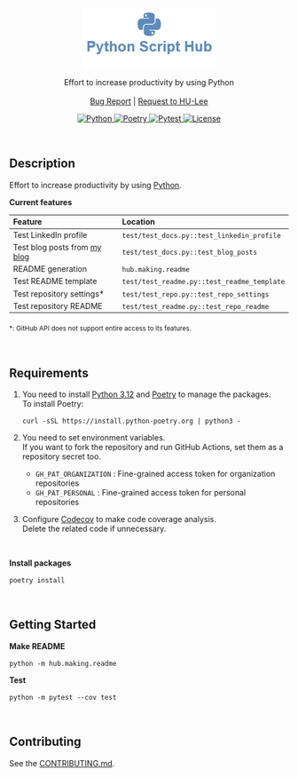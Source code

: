 <p align="center">
  <a href="https://github.com/BeaverHouse/python-script-hub">
    <img src="logo.png" alt="Logo">
  </a>

  <p align="center">
    Effort to increase productivity by using Python
    <br>
    <br>
    <a href="https://github.com/BeaverHouse/python-script-hub/issues">Bug Report</a>
    |
    <a href="https://github.com/BeaverHouse/python-script-hub/issues">Request to HU-Lee</a>
  </p>

  <p align="center">
    <a href="https://www.python.org/">
      <img src="https://img.shields.io/badge/Python-3776AB.svg?style=flat&logo=Python&logoColor=white" alt="Python">
    </a>
    <a href="https://python-poetry.org/">
      <img src="https://img.shields.io/badge/Poetry-60A5FA.svg?style=flat&logo=Poetry&logoColor=white" alt="Poetry">
    </a>
    <a href="https://docs.pytest.org/en/8.0.x/">
      <img src="https://img.shields.io/badge/Pytest-0A9EDC.svg?style=flat&logo=Pytest&logoColor=white" alt="Pytest">
    </a>
    <a href="./LICENSE">
      <img src="https://img.shields.io/github/license/BeaverHouse/python-script-hub" alt="License">
    </a>
  </p>
</p>

<!-- Content -->

<br>

## Description

Effort to increase productivity by using [Python][py].

**Current features**

| **Feature**                          | **Location**                                |
| :----------------------------------- | :------------------------------------------ |
| Test LinkedIn profile                | `test/test_docs.py::test_linkedin_profile`  |
| Test blog posts from [my blog][blog] | `test/test_docs.py::test_blog_posts`        |
| README generation                    | `hub.making.readme`                         |
| Test README template                 | `test/test_readme.py::test_readme_template` |
| Test repository settings\*           | `test/test_repo.py::test_repo_settings`     |
| Test repository README               | `test/test_readme.py::test_repo_readme`     |

<sub>\*: GitHub API does not support entire access to its features.</sub>

[py]: https://www.python.org/
[blog]: https://github.com/BeaverHouse/blog

<br>

## Requirements

1. You need to install [Python 3.12][py312] and [Poetry][poetry] to manage the packages.  
   To install Poetry:

   ```
   curl -sSL https://install.python-poetry.org | python3 -
   ```

2. You need to set environment variables.  
   If you want to fork the repository and run GitHub Actions, set them as a repository secret too.

   - `GH_PAT_ORGANIZATION` : Fine-grained access token for organization repositories
   - `GH_PAT_PERSONAL` : Fine-grained access token for personal repositories

3. Configure [Codecov][codecov] to make code coverage analysis.  
   Delete the related code if unnecessary.

<br>

**Install packages**

```
poetry install
```

[poetry]: https://python-poetry.org/
[py312]: https://www.python.org/downloads/release/python-3120/
[codecov]: https://about.codecov.io/

<br>

## Getting Started

**Make README**

```
python -m hub.making.readme
```

**Test**

```
python -m pytest --cov test
```

<br>

## Contributing

See the [CONTRIBUTING.md][contributing].

[contributing]: ./CONTRIBUTING.md

